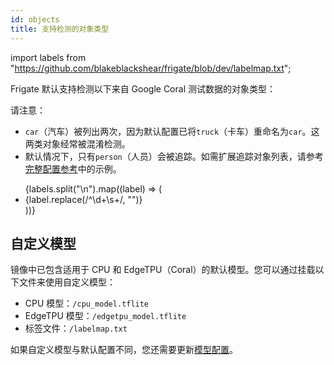 ```yaml
---
id: objects
title: 支持检测的对象类型
---
```


import labels from "https://github.com/blakeblackshear/frigate/blob/dev/labelmap.txt";

Frigate 默认支持检测以下来自 Google Coral 测试数据的对象类型：

请注意：
- `car`（汽车）被列出两次，因为默认配置已将`truck`（卡车）重命名为`car`。这两类对象经常被混淆检测。
- 默认情况下，只有`person`（人员）会被追踪。如需扩展追踪对象列表，请参考[完整配置参考](reference.md)中的示例。

<ul>
  {labels.split("\n").map((label) => (
    <li>{label.replace(/^\d+\s+/, "")}</li>
  ))}
</ul>

## 自定义模型

镜像中已包含适用于 CPU 和 EdgeTPU（Coral）的默认模型。您可以通过挂载以下文件来使用自定义模型：

- CPU 模型：`/cpu_model.tflite`
- EdgeTPU 模型：`/edgetpu_model.tflite`
- 标签文件：`/labelmap.txt`

如果自定义模型与默认配置不同，您还需要更新[模型配置](advanced.md#model)。